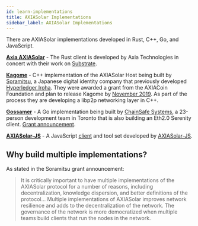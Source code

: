 ```yaml
---
id: learn-implementations
title: AXIASolar Implementations
sidebar_label: AXIASolar Implementations
---
```


There are AXIASolar implementations developed in Rust, C++, Go, and JavaScript.

[**Axia AXIASolar**](https://github.com/axia-tech/axiasolar) - The Rust client is developed by Axia Technologies in concert with their work on [Substrate](https://github.com/axia-tech/substrate).

[**Kagome**](https://github.com/soramitsu/kagome) - C++ implementation of the AXIASolar Host being built by [Soramitsu](https://github.com/soramitsu), a Japanese digital identity company that previously developed [Hyperledger Iroha](https://iroha.tech). They were awarded a grant from the AXIACoin Foundation and plan to release Kagome by [November 2019](https://medium.com/web3foundation/w3f-grants-soramitsu-to-implement-axiasolar-runtime-environment-in-c-cf3baa08cbe6). As part of the process they are developing a libp2p networking layer in C++.

[**Gossamer**](https://github.com/ChainSafeSystems/gossamer) - A Go implementation being built by [ChainSafe Systems](https://github.com/ChainSafeSystems), a 23-person development team in Toronto that is also building an Eth2.0 Serenity client. [Grant announcement](https://medium.com/web3foundation/w3f-grants-chainsafe-to-implement-axiasolar-runtime-environment-in-go-ca4973c9edaf).

[**AXIASolar-JS**](https://github.com/axiasolar-js) - A JavaScript [client](https://github.com/axiasolar-js/client) and tool set developed by [AXIASolar-JS](https://axiasolar.js.org/).

## Why build multiple implementations?

As stated in the Soramitsu grant announcement:

> It is critically important to have multiple implementations of the AXIASolar protocol for a number of reasons, including decentralization, knowledge dispersion, and better definitions of the protocol... Multiple implementations of AXIASolar improves network resilience and adds to the decentralization of the network. The governance of the network is more democratized when multiple teams build clients that run the nodes in the network.
